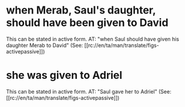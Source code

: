 # when Merab, Saul's daughter, should have been given to David

This can be stated in active form. AT: "when Saul should have given his daughter Merab to David" (See: [[rc://en/ta/man/translate/figs-activepassive]])

# she was given to Adriel

This can be stated in active form. AT: "Saul gave her to Adriel" (See: [[rc://en/ta/man/translate/figs-activepassive]])

